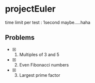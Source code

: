 # projectEuler

time limit per test : 1second maybe.....haha

## Problems

- [x] 1. Multiples of 3 and 5
- [x] 2. Even Fibonacci numbers
- [x] 3. Largest prime factor
